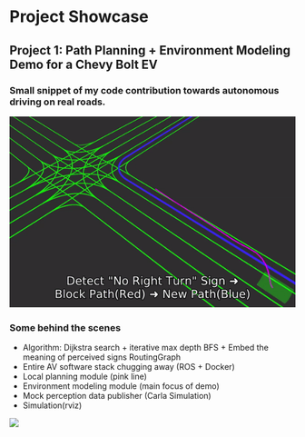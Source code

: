 # Project Showcase
## Project 1: Path Planning + Environment Modeling Demo for a Chevy Bolt EV
### Small snippet of my code contribution towards autonomous driving on real roads.
<img src='./AutonomousPathPlanning.gif'>

### Some behind the scenes
* Algorithm: Dijkstra search + iterative max depth BFS + Embed the meaning of perceived signs RoutingGraph
* Entire AV software stack chugging away (ROS + Docker)
* Local planning module (pink line)
* Environment modeling module (main focus of demo) 
* Mock perception data publisher (Carla Simulation)
* Simulation(rviz)

<img src='./AutonomousMiniCar.gif'>
